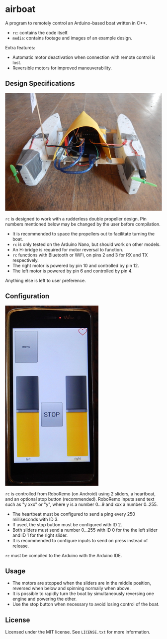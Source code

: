 # airboat

A program to remotely control an Arduino-based boat written in C++.

- `rc`: contains the code itself.
- `media`: contains footage and images of an example design.

Extra features:

- Automatic motor deactivation when connection with remote control is lost.
- Reversible motors for improved maneuverability.

## Design Specifications

![Design](media/00AAA7D3-E7FC-4065-85F4-001BEDC06D00.jpg "Example boat design")

`rc` is designed to work with a rudderless double propeller design. Pin numbers mentioned below may be changed by the user before compilation.

- It is recommended to space the propellers out to facilitate turning the boat.
- `rc` is only tested on the Arduino Nano, but should work on other models.
- An H-bridge is required for motor reversal to function.
- `rc` functions with Bluetooth or WiFi, on pins 2 and 3 for RX and TX respectively.
- The right motor is powered by pin 10 and controlled by pin 12.
- The left motor is powered by pin 6 and controlled by pin 4.

Anything else is left to user preference.

## Configuration

![Controller](media/C6996864-5487-43B1-8ED0-F61349D2CB48.jpg "RoboRemo controller setup")

`rc` is controlled from RoboRemo (on Android) using 2 sliders, a heartbeat, and an optional stop button (recommended).
RoboRemo inputs send text such as "y xxx" or "y", where y is a number 0...9 and xxx a number 0..255.

- The heartbeat must be configured to send a ping every 250 milliseconds with ID 3.
- If used, the stop button must be configured with ID 2.
- Both sliders must send a number 0...255 with ID 0 for the the left slider and ID 1 for the right slider.
- It is recommended to configure inputs to send on press instead of release.

`rc` must be compiled to the Arduino with the Arduino IDE.

## Usage

- The motors are stopped when the sliders are in the middle position, reversed when below and spinning normally when above.
- It is possible to rapidly turn the boat by simultaneously reversing one engine and powering the other.
- Use the stop button when necessary to avoid losing control of the boat.

## License

Licensed under the MIT license. See `LICENSE.txt` for more information.
